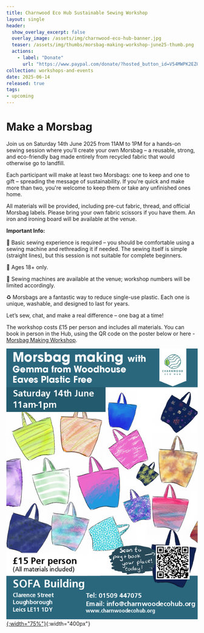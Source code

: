 ```yaml
---
title: Charnwood Eco Hub Sustainable Sewing Workshop
layout: single
header:
  show_overlay_excerpt: false
  overlay_image: /assets/img/charnwood-eco-hub-banner.jpg
  teaser: /assets/img/thumbs/morsbag-making-workshop-june25-thumb.png
  actions:
    - label: "Donate"
      url: "https://www.paypal.com/donate/?hosted_button_id=V54MWPK2EZGPY"
collection: workshops-and-events
date: 2025-06-14
released: true
tags:
- upcoming
---
```

# Make a Morsbag

Join us on Saturday 14th June 2025 from 11AM to 1PM for a hands-on sewing session where you’ll create your own Morsbag – a reusable, strong, and eco-friendly bag made entirely from recycled fabric that would otherwise go to landfill.

Each participant will make at least two Morsbags: one to keep and one to gift – spreading the message of sustainability. If you're quick and make more than two, you're welcome to keep them or take any unfinished ones home.

All materials will be provided, including pre-cut fabric, thread, and official Morsbag labels. Please bring your own fabric scissors if you have them. An iron and ironing board will be available at the venue.

**Important Info:**

🧵 Basic sewing experience is required – you should be comfortable using a sewing machine and rethreading it if needed. The sewing itself is simple (straight lines), but this session is not suitable for complete beginners.

👥 Ages 18+ only.

🧷 Sewing machines are available at the venue; workshop numbers will be limited accordingly.

♻️ Morsbags are a fantastic way to reduce single-use plastic. Each one is unique, washable, and designed to last for years.

Let’s sew, chat, and make a real difference – one bag at a time!

The workshop costs £15 per person and includes all materials. You can book in person in the Hub, using the QR code on the poster below or here - [Morsbag Making Workshop](https://pay.sumup.com/b2c/QHTO09YF).

[![Morsbag Making Workshop](/assets/img/morsbag-making-workshop-poster-june25.png){:width="75%"}](https://pay.sumup.com/b2c/QHTO09YF){:width="400px"}

